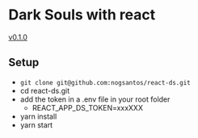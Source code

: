 # Dark Souls with react

[v0.1.0](https://pensive-pasteur-e424a4.netlify.com/)

## Setup

* `git clone git@github.com:nogsantos/react-ds.git`
* cd react-ds.git
* add the token in a .env file in your root folder
  * REACT_APP_DS_TOKEN=xxxXXX
* yarn install
* yarn start

